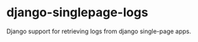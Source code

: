 django-singlepage-logs
======================

Django support for retrieving logs from django single-page apps.